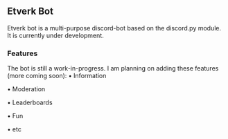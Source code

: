 ## Etverk Bot
Etverk bot is a multi-purpose discord-bot based on the discord.py module. It is currently under development.

### Features
The bot is still a work-in-progress. I am planning on adding these features (more coming soon):
• Information

• Moderation

• Leaderboards

• Fun

• etc
